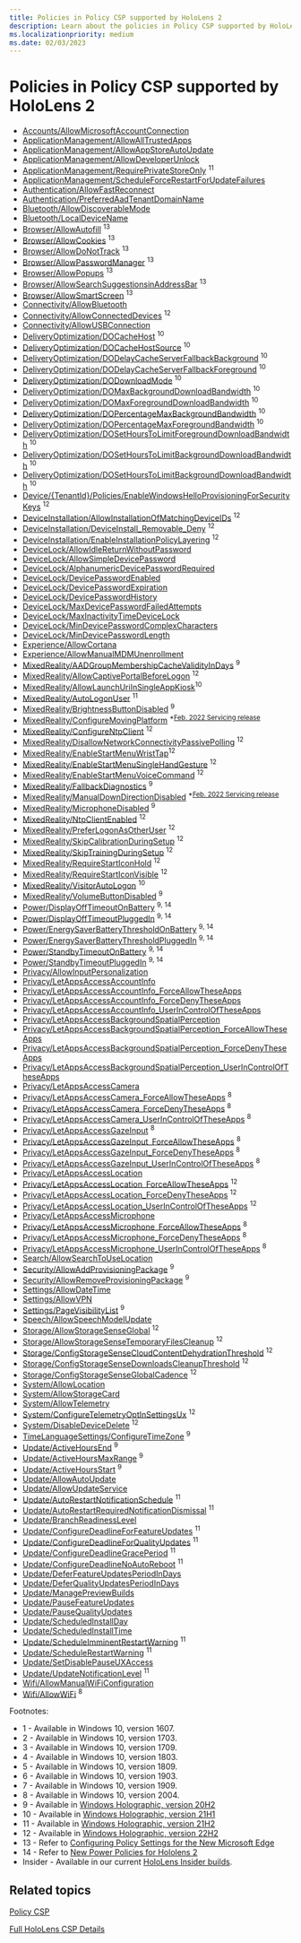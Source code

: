 ```yaml
---
title: Policies in Policy CSP supported by HoloLens 2
description: Learn about the policies in Policy CSP supported by HoloLens 2.
ms.localizationpriority: medium
ms.date: 02/03/2023
---
```


# Policies in Policy CSP supported by HoloLens 2

- [Accounts/AllowMicrosoftAccountConnection](policy-csp-accounts.md#allowmicrosoftaccountconnection)
- [ApplicationManagement/AllowAllTrustedApps](policy-csp-applicationmanagement.md#allowalltrustedapps)
- [ApplicationManagement/AllowAppStoreAutoUpdate](policy-csp-applicationmanagement.md#allowappstoreautoupdate)
- [ApplicationManagement/AllowDeveloperUnlock](policy-csp-applicationmanagement.md#allowdeveloperunlock)
- [ApplicationManagement/RequirePrivateStoreOnly](policy-csp-applicationmanagement.md#requireprivatestoreonly) <sup>11</sup>
- [ApplicationManagement/ScheduleForceRestartForUpdateFailures](policy-csp-applicationmanagement.md#scheduleforcerestartforupdatefailures)
- [Authentication/AllowFastReconnect](policy-csp-authentication.md#allowfastreconnect)
- [Authentication/PreferredAadTenantDomainName](policy-csp-authentication.md#preferredaadtenantdomainname)
- [Bluetooth/AllowDiscoverableMode](policy-csp-bluetooth.md#allowdiscoverablemode)
- [Bluetooth/LocalDeviceName](policy-csp-bluetooth.md#localdevicename)
- [Browser/AllowAutofill](policy-csp-browser.md#allowautofill) <sup>13</sup>
- [Browser/AllowCookies](policy-csp-browser.md#allowcookies) <sup>13</sup>
- [Browser/AllowDoNotTrack](policy-csp-browser.md#allowdonottrack) <sup>13</sup>
- [Browser/AllowPasswordManager](policy-csp-browser.md#allowpasswordmanager) <sup>13</sup>
- [Browser/AllowPopups](policy-csp-browser.md#allowpopups) <sup>13</sup>
- [Browser/AllowSearchSuggestionsinAddressBar](policy-csp-browser.md#allowsearchsuggestionsinaddressbar) <sup>13</sup>
- [Browser/AllowSmartScreen](policy-csp-browser.md#allowsmartscreen) <sup>13</sup>
- [Connectivity/AllowBluetooth](policy-csp-connectivity.md#allowbluetooth)
- [Connectivity/AllowConnectedDevices](policy-csp-connectivity.md#allowconnecteddevices) <sup>12</sup>
- [Connectivity/AllowUSBConnection](policy-csp-connectivity.md#allowusbconnection)
- [DeliveryOptimization/DOCacheHost](policy-csp-deliveryoptimization.md#docachehost) <sup>10</sup>
- [DeliveryOptimization/DOCacheHostSource](policy-csp-deliveryoptimization.md#docachehostsource) <sup>10</sup>
- [DeliveryOptimization/DODelayCacheServerFallbackBackground](policy-csp-deliveryoptimization.md#dodelaycacheserverfallbackbackground) <sup>10</sup>
- [DeliveryOptimization/DODelayCacheServerFallbackForeground](policy-csp-deliveryoptimization.md#dodelaycacheserverfallbackforeground) <sup>10</sup>
- [DeliveryOptimization/DODownloadMode](policy-csp-deliveryoptimization.md#dodownloadmode) <sup>10</sup>
- [DeliveryOptimization/DOMaxBackgroundDownloadBandwidth](policy-csp-deliveryoptimization.md#domaxbackgrounddownloadbandwidth) <sup>10</sup>
- [DeliveryOptimization/DOMaxForegroundDownloadBandwidth](policy-csp-deliveryoptimization.md#domaxforegrounddownloadbandwidth) <sup>10</sup>
- [DeliveryOptimization/DOPercentageMaxBackgroundBandwidth](policy-csp-deliveryoptimization.md#dopercentagemaxbackgroundbandwidth) <sup>10</sup>
- [DeliveryOptimization/DOPercentageMaxForegroundBandwidth](policy-csp-deliveryoptimization.md#dopercentagemaxforegroundbandwidth) <sup>10</sup>
- [DeliveryOptimization/DOSetHoursToLimitForegroundDownloadBandwidth](policy-csp-deliveryoptimization.md#dosethourstolimitforegrounddownloadbandwidth) <sup>10</sup>
- [DeliveryOptimization/DOSetHoursToLimitBackgroundDownloadBandwidth](policy-csp-deliveryoptimization.md#dosethourstolimitbackgrounddownloadbandwidth) <sup>10</sup>
- [DeliveryOptimization/DOSetHoursToLimitBackgroundDownloadBandwidth](policy-csp-deliveryoptimization.md#dosethourstolimitbackgrounddownloadbandwidth) <sup>10</sup>
- [Device/{TenantId}/Policies/EnableWindowsHelloProvisioningForSecurityKeys](passportforwork-csp.md#devicetenantidpoliciesenablewindowshelloprovisioningforsecuritykeys) <sup>12</sup>
- [DeviceInstallation/AllowInstallationOfMatchingDeviceIDs](policy-csp-deviceinstallation.md#allowinstallationofmatchingdeviceids) <sup>12</sup>
- [DeviceInstallation/DeviceInstall_Removable_Deny](policy-csp-deviceinstallation.md#deviceinstall_removable_deny) <sup>12</sup>
- [DeviceInstallation/EnableInstallationPolicyLayering](policy-csp-deviceinstallation.md#enableinstallationpolicylayering) <sup>12</sup>
- [DeviceLock/AllowIdleReturnWithoutPassword](policy-csp-devicelock.md#allowidlereturnwithoutpassword)
- [DeviceLock/AllowSimpleDevicePassword](policy-csp-devicelock.md#allowsimpledevicepassword)
- [DeviceLock/AlphanumericDevicePasswordRequired](policy-csp-devicelock.md#alphanumericdevicepasswordrequired)
- [DeviceLock/DevicePasswordEnabled](policy-csp-devicelock.md#devicepasswordenabled)
- [DeviceLock/DevicePasswordExpiration](policy-csp-devicelock.md#devicepasswordexpiration)
- [DeviceLock/DevicePasswordHistory](policy-csp-devicelock.md#devicepasswordhistory)
- [DeviceLock/MaxDevicePasswordFailedAttempts](policy-csp-devicelock.md#maxdevicepasswordfailedattempts)
- [DeviceLock/MaxInactivityTimeDeviceLock](policy-csp-devicelock.md#maxinactivitytimedevicelock)
- [DeviceLock/MinDevicePasswordComplexCharacters](policy-csp-devicelock.md#mindevicepasswordcomplexcharacters)
- [DeviceLock/MinDevicePasswordLength](policy-csp-devicelock.md#mindevicepasswordlength)
- [Experience/AllowCortana](policy-csp-experience.md#allowcortana)
- [Experience/AllowManualMDMUnenrollment](policy-csp-experience.md#allowmanualmdmunenrollment)
- [MixedReality/AADGroupMembershipCacheValidityInDays](./policy-csp-mixedreality.md#aadgroupmembershipcachevalidityindays) <sup>9</sup>
- [MixedReality/AllowCaptivePortalBeforeLogon](./policy-csp-mixedreality.md#allowcaptiveportalbeforelogon) <sup>12</sup>
- [MixedReality/AllowLaunchUriInSingleAppKiosk](./policy-csp-mixedreality.md#allowlaunchuriinsingleappkiosk)<sup>10</sup>
- [MixedReality/AutoLogonUser](./policy-csp-mixedreality.md#autologonuser) <sup>11</sup>
- [MixedReality/BrightnessButtonDisabled](./policy-csp-mixedreality.md#brightnessbuttondisabled) <sup>9</sup>
- [MixedReality/ConfigureMovingPlatform](policy-csp-mixedreality.md#configuremovingplatform) <sup>*[Feb. 2022 Servicing release](/hololens/hololens-release-notes#windows-holographic-version-21h2---february-2022-update)</sup>
- [MixedReality/ConfigureNtpClient](./policy-csp-mixedreality.md#configurentpclient) <sup>12</sup>
- [MixedReality/DisallowNetworkConnectivityPassivePolling](./policy-csp-mixedreality.md#disallownetworkconnectivitypassivepolling) <sup>12</sup>
- [MixedReality/EnableStartMenuWristTap](./policy-csp-mixedreality.md#enablestartmenuwristtap)<sup>12</sup>
- [MixedReality/EnableStartMenuSingleHandGesture](./policy-csp-mixedreality.md#enablestartmenusinglehandgesture) <sup>12</sup>
- [MixedReality/EnableStartMenuVoiceCommand](./policy-csp-mixedreality.md#enablestartmenuvoicecommand) <sup>12</sup>
- [MixedReality/FallbackDiagnostics](./policy-csp-mixedreality.md#fallbackdiagnostics) <sup>9</sup>
- [MixedReality/ManualDownDirectionDisabled](policy-csp-mixedreality.md#manualdowndirectiondisabled) <sup>*[Feb. 2022 Servicing release](/hololens/hololens-release-notes#windows-holographic-version-21h2---february-2022-update)</sup>
- [MixedReality/MicrophoneDisabled](./policy-csp-mixedreality.md#microphonedisabled) <sup>9</sup>
- [MixedReality/NtpClientEnabled](./policy-csp-mixedreality.md#ntpclientenabled) <sup>12</sup>
- [MixedReality/PreferLogonAsOtherUser](./policy-csp-mixedreality.md#preferlogonasotheruser) <sup>12</sup>
- [MixedReality/SkipCalibrationDuringSetup](./policy-csp-mixedreality.md#skipcalibrationduringsetup) <sup>12</sup>
- [MixedReality/SkipTrainingDuringSetup](./policy-csp-mixedreality.md#skiptrainingduringsetup) <sup>12</sup>
- [MixedReality/RequireStartIconHold](./policy-csp-mixedreality.md#requirestarticonhold) <sup>12</sup>
- [MixedReality/RequireStartIconVisible](./policy-csp-mixedreality.md#requirestarticonvisible) <sup>12</sup>
- [MixedReality/VisitorAutoLogon](policy-csp-mixedreality.md#visitorautologon) <sup>10</sup>
- [MixedReality/VolumeButtonDisabled](./policy-csp-mixedreality.md#volumebuttondisabled) <sup>9</sup>
- [Power/DisplayOffTimeoutOnBattery](./policy-csp-power.md#displayofftimeoutonbattery) <sup>9, 14</sup>
- [Power/DisplayOffTimeoutPluggedIn](./policy-csp-power.md#displayofftimeoutpluggedin) <sup>9, 14</sup>
- [Power/EnergySaverBatteryThresholdOnBattery](./policy-csp-power.md#energysaverbatterythresholdonbattery) <sup>9, 14</sup>
- [Power/EnergySaverBatteryThresholdPluggedIn](./policy-csp-power.md#energysaverbatterythresholdpluggedin) <sup>9, 14</sup>
- [Power/StandbyTimeoutOnBattery](./policy-csp-power.md#standbytimeoutonbattery) <sup>9, 14</sup>
- [Power/StandbyTimeoutPluggedIn](./policy-csp-power.md#standbytimeoutpluggedin) <sup>9, 14</sup>
- [Privacy/AllowInputPersonalization](policy-csp-privacy.md#allowinputpersonalization)
- [Privacy/LetAppsAccessAccountInfo](policy-csp-privacy.md#letappsaccessaccountinfo)
- [Privacy/LetAppsAccessAccountInfo_ForceAllowTheseApps](policy-csp-privacy.md#letappsaccessaccountinfo_forceallowtheseapps)
- [Privacy/LetAppsAccessAccountInfo_ForceDenyTheseApps](policy-csp-privacy.md#letappsaccessaccountinfo_forcedenytheseapps)
- [Privacy/LetAppsAccessAccountInfo_UserInControlOfTheseApps](policy-csp-privacy.md#letappsaccessaccountinfo_userincontroloftheseapps)
- [Privacy/LetAppsAccessBackgroundSpatialPerception](policy-csp-privacy.md#letappsaccessbackgroundspatialperception)
- [Privacy/LetAppsAccessBackgroundSpatialPerception_ForceAllowTheseApps](policy-csp-privacy.md#letappsaccessbackgroundspatialperception_forceallowtheseapps)
- [Privacy/LetAppsAccessBackgroundSpatialPerception_ForceDenyTheseApps](policy-csp-privacy.md#letappsaccessbackgroundspatialperception_forcedenytheseapps)
- [Privacy/LetAppsAccessBackgroundSpatialPerception_UserInControlOfTheseApps](policy-csp-privacy.md#letappsaccessbackgroundspatialperception_userincontroloftheseapps)
- [Privacy/LetAppsAccessCamera](policy-csp-privacy.md#letappsaccesscamera)
- [Privacy/LetAppsAccessCamera_ForceAllowTheseApps](policy-csp-privacy.md#letappsaccesscamera_forceallowtheseapps) <sup>8</sup>
- [Privacy/LetAppsAccessCamera_ForceDenyTheseApps](policy-csp-privacy.md#letappsaccesscamera_forcedenytheseapps) <sup>8</sup>
- [Privacy/LetAppsAccessCamera_UserInControlOfTheseApps](policy-csp-privacy.md#letappsaccesscamera_userincontroloftheseapps) <sup>8</sup>
- [Privacy/LetAppsAccessGazeInput](policy-csp-privacy.md#letappsaccessgazeinput) <sup>8</sup>
- [Privacy/LetAppsAccessGazeInput_ForceAllowTheseApps](policy-csp-privacy.md#letappsaccessgazeinput_forceallowtheseapps) <sup>8</sup>
- [Privacy/LetAppsAccessGazeInput_ForceDenyTheseApps](policy-csp-privacy.md#letappsaccessgazeinput_forcedenytheseapps) <sup>8</sup>
- [Privacy/LetAppsAccessGazeInput_UserInControlOfTheseApps](policy-csp-privacy.md#letappsaccessgazeinput_userincontroloftheseapps) <sup>8</sup>
- [Privacy/LetAppsAccessLocation](policy-csp-privacy.md#letappsaccesslocation)
- [Privacy/LetAppsAccessLocation_ForceAllowTheseApps](/windows/client-management/mdm/policy-csp-privacy.md#letappsaccesslocation_forceallowtheseapps) <sup>12</sup>
- [Privacy/LetAppsAccessLocation_ForceDenyTheseApps](/windows/client-management/mdm/policy-csp-privacy.md#letappsaccesslocation_forcedenytheseapps) <sup>12</sup>
- [Privacy/LetAppsAccessLocation_UserInControlOfTheseApps](/windows/client-management/mdm/policy-csp-privacy.md#letappsaccesslocation_userincontroloftheseapps) <sup>12</sup>
- [Privacy/LetAppsAccessMicrophone](policy-csp-privacy.md#letappsaccessmicrophone)
- [Privacy/LetAppsAccessMicrophone_ForceAllowTheseApps](policy-csp-privacy.md#letappsaccessmicrophone_forceallowtheseapps) <sup>8</sup>
- [Privacy/LetAppsAccessMicrophone_ForceDenyTheseApps](policy-csp-privacy.md#letappsaccessmicrophone_forcedenytheseapps) <sup>8</sup>
- [Privacy/LetAppsAccessMicrophone_UserInControlOfTheseApps](policy-csp-privacy.md#letappsaccessmicrophone_userincontroloftheseapps) <sup>8</sup>
- [Search/AllowSearchToUseLocation](policy-csp-search.md#allowsearchtouselocation)
- [Security/AllowAddProvisioningPackage](policy-csp-security.md#allowaddprovisioningpackage) <sup>9</sup>
- [Security/AllowRemoveProvisioningPackage](policy-csp-security.md#allowremoveprovisioningpackage) <sup>9</sup>
- [Settings/AllowDateTime](policy-csp-settings.md#allowdatetime)
- [Settings/AllowVPN](policy-csp-settings.md#allowvpn)
- [Settings/PageVisibilityList](./policy-csp-settings.md#pagevisibilitylist) <sup>9</sup>
- [Speech/AllowSpeechModelUpdate](policy-csp-speech.md#allowspeechmodelupdate)
- [Storage/AllowStorageSenseGlobal](policy-csp-storage.md#allowstoragesenseglobal) <sup>12</sup>
- [Storage/AllowStorageSenseTemporaryFilesCleanup](policy-csp-storage.md#allowstoragesensetemporaryfilescleanup) <sup>12</sup>
- [Storage/ConfigStorageSenseCloudContentDehydrationThreshold](policy-csp-storage.md#configstoragesensecloudcontentdehydrationthreshold) <sup>12</sup>
- [Storage/ConfigStorageSenseDownloadsCleanupThreshold](policy-csp-storage.md#configstoragesensedownloadscleanupthreshold) <sup>12</sup>
- [Storage/ConfigStorageSenseGlobalCadence](policy-csp-storage.md#configstoragesenseglobalcadence) <sup>12</sup>
- [System/AllowLocation](policy-csp-system.md#allowlocation)
- [System/AllowStorageCard](policy-csp-system.md#allowstoragecard)
- [System/AllowTelemetry](policy-csp-system.md#allowtelemetry)
- [System/ConfigureTelemetryOptInSettingsUx](/windows/client-management/mdm/policy-csp-system.md#configuretelemetryoptinsettingsux) <sup>12</sup>
- [System/DisableDeviceDelete](/windows/client-management/mdm/policy-csp-system.md#disabledevicedelete) <sup>12</sup>
- [TimeLanguageSettings/ConfigureTimeZone](./policy-csp-timelanguagesettings.md#configuretimezone) <sup>9</sup>
- [Update/ActiveHoursEnd](./policy-csp-update.md#activehoursend) <sup>9</sup>
- [Update/ActiveHoursMaxRange](./policy-csp-update.md#activehoursmaxrange) <sup>9</sup>
- [Update/ActiveHoursStart](./policy-csp-update.md#activehoursstart) <sup>9</sup>
- [Update/AllowAutoUpdate](policy-csp-update.md#allowautoupdate)
- [Update/AllowUpdateService](policy-csp-update.md#allowupdateservice)
- [Update/AutoRestartNotificationSchedule](policy-csp-update.md#autorestartnotificationschedule) <sup>11</sup>
- [Update/AutoRestartRequiredNotificationDismissal](policy-csp-update.md#autorestartrequirednotificationdismissal) <sup>11</sup>
- [Update/BranchReadinessLevel](policy-csp-update.md#branchreadinesslevel)
- [Update/ConfigureDeadlineForFeatureUpdates](policy-csp-update.md#configuredeadlineforfeatureupdates) <sup>11</sup>
- [Update/ConfigureDeadlineForQualityUpdates](policy-csp-update.md#configuredeadlineforqualityupdates) <sup>11</sup>
- [Update/ConfigureDeadlineGracePeriod](policy-csp-update.md#configuredeadlinegraceperiod) <sup>11</sup>
- [Update/ConfigureDeadlineNoAutoReboot](policy-csp-update.md#configuredeadlinenoautoreboot) <sup>11</sup>
- [Update/DeferFeatureUpdatesPeriodInDays](policy-csp-update.md#deferfeatureupdatesperiodindays)
- [Update/DeferQualityUpdatesPeriodInDays](policy-csp-update.md#deferqualityupdatesperiodindays)
- [Update/ManagePreviewBuilds](policy-csp-update.md#managepreviewbuilds)
- [Update/PauseFeatureUpdates](policy-csp-update.md#pausefeatureupdates)
- [Update/PauseQualityUpdates](policy-csp-update.md#pausequalityupdates)
- [Update/ScheduledInstallDay](policy-csp-update.md#scheduledinstallday)
- [Update/ScheduledInstallTime](policy-csp-update.md#scheduledinstalltime)
- [Update/ScheduleImminentRestartWarning](policy-csp-update.md#scheduleimminentrestartwarning) <sup>11</sup>
- [Update/ScheduleRestartWarning](policy-csp-update.md#schedulerestartwarning) <sup>11</sup>
- [Update/SetDisablePauseUXAccess](policy-csp-update.md#setdisablepauseuxaccess)
- [Update/UpdateNotificationLevel](policy-csp-update.md#updatenotificationlevel) <sup>11</sup>
- [Wifi/AllowManualWiFiConfiguration](policy-csp-wifi.md#allowmanualwificonfiguration)
- [Wifi/AllowWiFi](policy-csp-wifi.md#allowwifi) <sup>8</sup>

Footnotes:

- 1 - Available in Windows 10, version 1607.
- 2 - Available in Windows 10, version 1703.
- 3 - Available in Windows 10, version 1709.
- 4 - Available in Windows 10, version 1803.
- 5 - Available in Windows 10, version 1809.
- 6 - Available in Windows 10, version 1903.
- 7 - Available in Windows 10, version 1909.
- 8 - Available in Windows 10, version 2004.
- 9 - Available in [Windows Holographic, version 20H2](/hololens/hololens-release-notes-2004#windows-holographic-version-20h2)
- 10 - Available in [Windows Holographic, version 21H1](/hololens/hololens-release-notes#windows-holographic-version-21h1)
- 11 - Available in [Windows Holographic, version 21H2](/hololens/hololens-release-notes#windows-holographic-version-21h2)
- 12 - Available in [Windows Holographic, version 22H2](/hololens/hololens-release-notes#windows-holographic-version-22h2)
- 13 - Refer to [Configuring Policy Settings for the New Microsoft Edge](/hololens/hololens-new-edge#configuring-policy-settings-for-the-new-microsoft-edge)
- 14 - Refer to [New Power Policies for Hololens 2](/hololens/hololens-release-notes-2004#new-power-policies-for-hololens-2)
- Insider - Available in our current [HoloLens Insider builds](/hololens/hololens-insider).

## Related topics

[Policy CSP](policy-configuration-service-provider.md)

[Full HoloLens CSP Details](/windows/client-management/mdm/configuration-service-provider-support)
